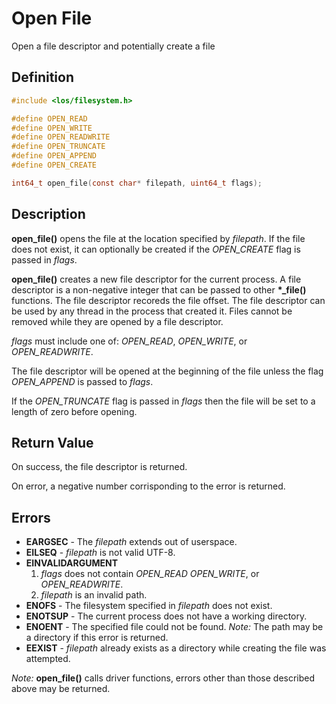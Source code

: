 # Open File
Open a file descriptor and potentially create a file

## Definition

```c
#include <los/filesystem.h>

#define OPEN_READ
#define OPEN_WRITE
#define OPEN_READWRITE
#define OPEN_TRUNCATE
#define OPEN_APPEND
#define OPEN_CREATE

int64_t open_file(const char* filepath, uint64_t flags);
```

## Description
**open_file()** opens the file at the location specified by *filepath*. If the file does not exist, it can optionally be created if the *OPEN_CREATE* flag is passed in *flags*.

**open_file()** creates a new file descriptor for the current process. A file descriptor is a non-negative integer that can be passed to other **\*_file()** functions. The file descriptor recoreds the file offset. The file descriptor can be used by any thread in the process that created it. Files cannot be removed while they are opened by a file descriptor.

*flags* must include one of: *OPEN_READ*, *OPEN_WRITE*, or *OPEN_READWRITE*.

The file descriptor will be opened at the beginning of the file unless the flag *OPEN_APPEND* is passed to *flags*.

If the *OPEN_TRUNCATE* flag is passed in *flags* then the file will be set to a length of zero before opening.

## Return Value
On success, the file descriptor is returned.

On error, a negative number corrisponding to the error is returned.

## Errors
 * **EARGSEC** - The *filepath* extends out of userspace.
 * **EILSEQ** - *filepath* is not valid UTF-8.
 * **EINVALIDARGUMENT**
    1. *flags* does not contain *OPEN_READ* *OPEN_WRITE*, or *OPEN_READWRITE*.
    2. *filepath* is an invalid path.
 * **ENOFS** - The filesystem specified in *filepath* does not exist.
 * **ENOTSUP** - The current process does not have a working directory.
 * **ENOENT** - The specified file could not be found. *Note:* The path may be a directory if this error is returned.
 * **EEXIST** - *filepath* already exists as a directory while creating the file was attempted.

*Note:* **open_file()** calls driver functions, errors other than those described above may be returned.
